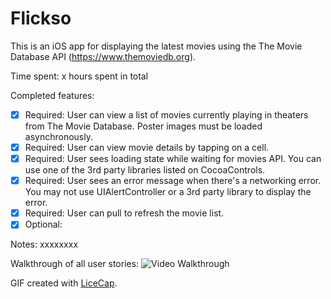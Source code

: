# Flickso
This is an iOS app for displaying the latest movies using the The Movie Database API (https://www.themoviedb.org). 

Time spent: x hours spent in total

Completed features:
 * [x] Required: User can view a list of movies currently playing in theaters from The Movie Database. Poster images must be loaded asynchronously.
 * [x] Required: User can view movie details by tapping on a cell.
 * [x] Required: User sees loading state while waiting for movies API. You can use one of the 3rd party libraries listed on CocoaControls.
 * [x] Required: User sees an error message when there's a networking error. You may not use UIAlertController or a 3rd party library to display the error.
 * [x] Required: User can pull to refresh the movie list.
 * [x] Optional: 
 
Notes:
xxxxxxxx

Walkthrough of all user stories:
![Video Walkthrough](xxxx.gif)

GIF created with [LiceCap](http://www.cockos.com/licecap/).
